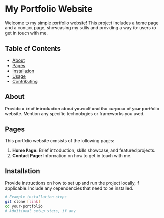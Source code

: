 # My Portfolio Website

Welcome to my simple portfolio website! This project includes a home page and a contact page, showcasing my skills and providing a way for users to get in touch with me.

## Table of Contents
- [About](#about)
- [Pages](#pages)
- [Installation](#installation)
- [Usage](#usage)
- [Contributing](#contributing)


## About
Provide a brief introduction about yourself and the purpose of your portfolio website. Mention any specific technologies or frameworks you used.

## Pages
This portfolio website consists of the following pages:
1. **Home Page:** Brief introduction, skills showcase, and featured projects.
2. **Contact Page:** Information on how to get in touch with me.

## Installation
Provide instructions on how to set up and run the project locally, if applicable. Include any dependencies that need to be installed.

```bash
# Example installation steps
git clone [link]
cd your-portfolio
# Additional setup steps, if any
